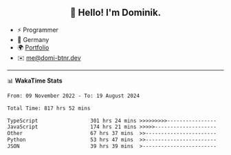 <h2 align="center">👋 Hello! I'm Dominik.</h2>

- ⚡ Programmer
- 📍 Germany
- 🌍 [Portfolio](https://domi-btnr.dev)
- ✉️ [me@domi-btnr.dev](mailto://me@domi-btnr.dev)

---
📊 **WakaTime Stats**
<!--START_SECTION:waka-->

```txt
From: 09 November 2022 - To: 19 August 2024

Total Time: 817 hrs 52 mins

TypeScript                 301 hrs 24 mins >>>>>>>>>----------------   36.85 %
JavaScript                 174 hrs 21 mins >>>>>--------------------   21.32 %
Other                      67 hrs 37 mins  >>-----------------------   08.27 %
Python                     53 hrs 47 mins  >>-----------------------   06.58 %
JSON                       39 hrs 39 mins  >------------------------   04.85 %
```

<!--END_SECTION:waka-->
